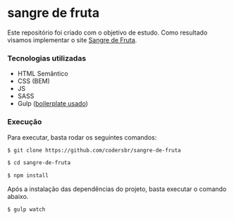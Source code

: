 # sangre de fruta

Este repositório foi criado com o objetivo de estudo. Como resultado visamos implementar o site [Sangre de Fruta](https://www.sangredefruta.com/).

### Tecnologias utilizadas
* HTML Semântico 
* CSS (BEM)
* JS
* SASS
* Gulp ([boilerplate usado](https://travis-ci.org/cferdinandi/gulp-boilerplate))

### Execução

Para executar, basta rodar os seguintes comandos:

```bash
$ git clone https://github.com/codersbr/sangre-de-fruta

$ cd sangre-de-fruta

$ npm install
```

Após a instalação das dependências do projeto, basta executar o comando abaixo.

```
$ gulp watch
```